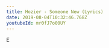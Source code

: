 ```yaml
---
title: Hozier - Someone New (Lyrics)
date: 2019-08-04T10:32:46.768Z
youtubeId: mr0fJ7o00UY
---
```

E

